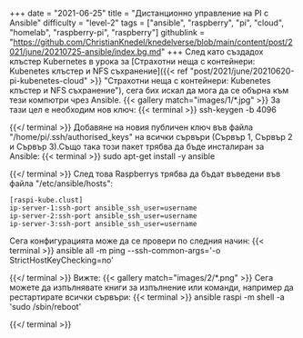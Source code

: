 +++
date = "2021-06-25"
title = "Дистанционно управление на PI с Ansible"
difficulty = "level-2"
tags = ["ansible", "raspberry", "pi", "cloud", "homelab", "raspberry-pi", "raspberry"]
githublink = "https://github.com/ChristianKnedel/knedelverse/blob/main/content/post/2021/june/20210725-ansible/index.bg.md"
+++
След като създадох клъстер Kubernetes в урока за [Страхотни неща с контейнери: Kubenetes клъстер и NFS съхранение]({{< ref "post/2021/june/20210620-pi-kubenetes-cloud" >}} "Страхотни неща с контейнери: Kubenetes клъстер и NFS съхранение"), сега бих искал да мога да се обърна към тези компютри чрез Ansible.
{{< gallery match="images/1/*.jpg" >}}
За тази цел е необходим нов ключ:
{{< terminal >}}
ssh-keygen -b 4096

{{</ terminal >}}
Добавяне на новия публичен ключ във файла "/home/pi/.ssh/authorised_keys" на всички сървъри (Сървър 1, Сървър 2 и Сървър 3).Също така този пакет трябва да бъде инсталиран за Ansible:
{{< terminal >}}
sudo apt-get install -y ansible

{{</ terminal >}}
След това Raspberrys трябва да бъдат въведени във файла "/etc/ansible/hosts":
```
[raspi-kube.clust]
ip-server-1:ssh-port ansible_ssh_user=username 
ip-server-2:ssh-port ansible_ssh_user=username 
ip-server-3:ssh-port ansible_ssh_user=username 

```
Сега конфигурацията може да се провери по следния начин:
{{< terminal >}}
ansible all -m ping --ssh-common-args='-o StrictHostKeyChecking=no'

{{</ terminal >}}
Вижте:
{{< gallery match="images/2/*.png" >}}
Сега можете да изпълнявате книги за изпълнение или команди, например да рестартирате всички сървъри:
{{< terminal >}}
ansible raspi -m shell -a 'sudo /sbin/reboot'

{{</ terminal >}}
